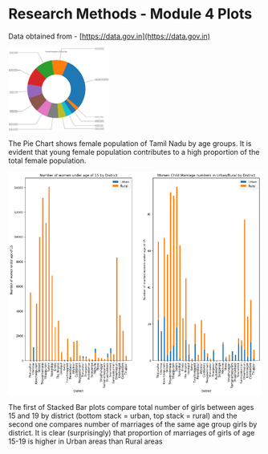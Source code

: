 # Research Methods - Module 4 Plots
Data obtained from - [https://data.gov.in](https://data.gov.in)

<img src="/Pie_Chart_women_population_by_age.png" alt="pie chart" width="200"/>

The Pie Chart shows female population of Tamil Nadu by age groups. It is evident that young female population contributes to a high proportion of the total female population.

![Stack Bar plot](/Stacked_bar_plot_child_marriage.png)

The first of Stacked Bar plots compare total number of girls between ages 15 and 19 by district (bottom stack = urban, top stack = rural) and the second one compares number of marriages of the same age group girls by district. It is clear (surprisingly) that proportion of marriages of girls of age 15-19 is higher in Urban areas than Rural areas
